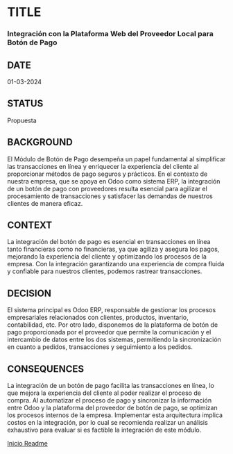 # TITLE
### Integración con la Plataforma Web del Proveedor Local para Botón de Pago
## DATE
01-03-2024
## STATUS
Propuesta
## BACKGROUND
El Módulo de Botón de Pago desempeña un papel fundamental al simplificar las transacciones en línea y enriquecer la experiencia del cliente al proporcionar métodos de pago seguros y prácticos. En el contexto de nuestra empresa, que se apoya en Odoo como sistema ERP, la integración de un botón de pago con proveedores resulta esencial para agilizar el procesamiento de transacciones y satisfacer las demandas de nuestros clientes de manera eficaz.
## CONTEXT
La integración del botón de pago es esencial en transacciones en línea tanto financieras como no financieras, ya que agiliza y asegura los pagos, mejorando la experiencia del cliente y optimizando los procesos de la empresa. Con la integración garantizando una experiencia de compra fluida y confiable para nuestros clientes, podemos rastrear transacciones.
## DECISION
El sistema principal es Odoo ERP, responsable de gestionar los procesos empresariales relacionados con clientes, productos, inventario, contabilidad, etc. Por otro lado, disponemos de la plataforma de botón de pago proporcionada por el proveedor que permite la comunicación y el intercambio de datos entre los dos sistemas, permitiendo la sincronización en cuanto a pedidos, transacciones y seguimiento a los pedidos.
## CONSEQUENCES
La integración de un botón de pago facilita las transacciones en línea, lo que mejora la experiencia del cliente al poder realizar el proceso de compra. Al automatizar el proceso de pago y sincronizar la información entre Odoo y la plataforma del proveedor de botón de pago, se optimizan los procesos internos de la empresa. Implementar esta arquitectura implica costos en la integración, por lo cual se recomienda realizar un análisis exhaustivo para evaluar si es factible la integración de este módulo.


[Inicio Readme](/Readme.md)